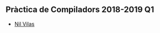 ## Pràctica de Compiladors 2018-2019 Q1

- [Nil Vilas](https://github.com/NIL6NIL6/LP-Compiladors/tree/master/Practica)

